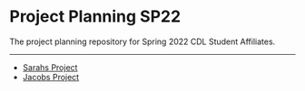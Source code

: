 # Project Planning SP22
The project planning repository for Spring 2022 CDL Student Affiliates.

---

- [Sarahs Project](/SarahFadloui.md)
- [Jacobs Project](/JacobZaengle.md)

